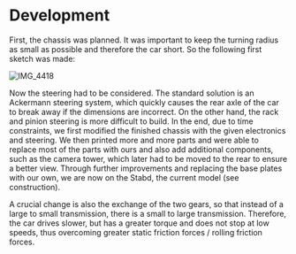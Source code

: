 # Development

First, the chassis was planned. It was important to keep the turning radius as small as possible and therefore the car short. So the following first sketch was made:

![IMG_4418](https://github.com/SchroedingersBit/PfortGT-WRO/assets/109133963/cb79191b-18a5-4ba2-bb8b-e11140a80d6f)

Now the steering had to be considered. The standard solution is an Ackermann steering system, which quickly causes the rear axle of the car to break away if the dimensions are incorrect. On the other hand, the rack and pinion steering is more difficult to build.
In the end, due to time constraints, we first modified the finished chassis with the given electronics and steering. We then printed more and more parts and were able to replace most of the parts with ours and also add additional components, such as the camera tower, which later had to be moved to the rear to ensure a better view. Through further improvements and replacing the base plates with our own, we are now on the Stabd, the current model (see construction).

A crucial change is also the exchange of the two gears, so that instead of a large to small transmission, there is a small to large transmission. Therefore, the car drives slower, but has a greater torque and does not stop at low speeds, thus overcoming greater static friction forces / rolling friction forces.

 
